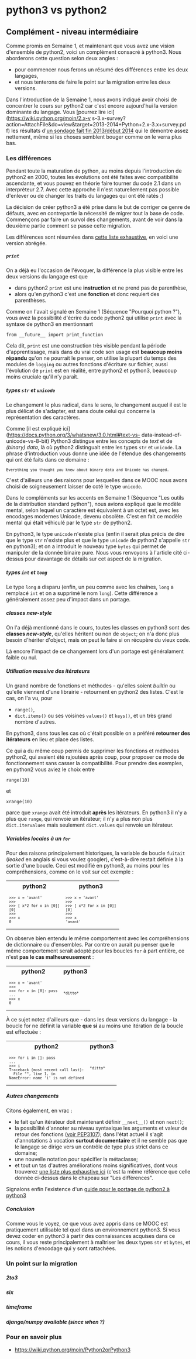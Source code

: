 
# python3 vs python2

## Complément - niveau intermédiaire

Comme promis en Semaine 1, et maintenant que vous avez une vision d'ensemble de
python2, voici un complément consacré à python3. Nous aborderons cette question
selon deux angles&nbsp;:
 * pour commencer nous ferons un résumé des différences entre les deux langages,
 * et nous tenterons de faire le point sur la migration entre les deux versions.

Dans l'introduction de la Semaine 1, nous avons indiqué avoir choisi de
concentrer le cours sur python2 car c'est encore aujourd'hui la version
dominante du langage. Vous [pourrez lire ici](https://wiki.python.org/moin/2.x-v
s-3.x-survey?action=AttachFile&do=view&target=2013-2014+Python+2.x-3.x+survey.pd
f)
 les résultats d'[un sondage fait fin 2013/début
2014](https://wiki.python.org/moin/2.x-vs-3.x-survey) qui le démontre assez
nettement, même si les choses semblent bouger comme on le verra plus bas.

### Les différences

Pendant toute la maturation de python, au moins depuis l'introduction de python2
en 2000, toutes les évolutions ont été faites avec compatibilité ascendante, et
vous pouvez en théorie faire tourner du code 2.1 dans un interprèteur 2.7. Avec
cette approche il n'est naturellement pas possible d'enlever ou de changer les
traits du langages qui ont été ratés :)

La décision de créer python3 a été prise dans le but de corriger ce genre de
défauts, avec en contrepartie la nécessité de migrer tout la base de code.
Commençons par faire un survol des changements, avant de voir dans la deuxième
partie comment se passe cette migration.

Les différences sont résumées dans [cette liste
exhaustive](https://docs.python.org/3/whatsnew/3.0.html), en voici une version
abrégée.

##### `print`

On a déjà eu l'occasion de l'évoquer, la différence la plus visible entre les
deux versions du langage est que
 * dans python2 `print` est une **instruction** et ne prend pas de parenthèse,
 * alors qu'en python3 c'est une **fonction** et donc requiert des parenthèses.

Comme on l'avait signalé en Semaine 1 (Séquence "Pourquoi python ?"), vous avez
la possibilité d'écrire du code python2 qui utilise `print` avec la syntaxe de
python3 en mentionnant

    from __future__ import print_function

Cela dit, `print` est une construction très visible pendant la période
d'apprentissage, mais dans du vrai code son usage est **beaucoup moins répandu**
qu'on ne pourrait le penser, on utilise la plupart du temps des modules de
`logging` ou autres fonctions d'écriture sur fichier, aussi l'évolution de
`print` est en réalité, entre python2 et python3, beaucoup moins cruciale qu'il
n'y paraît.

##### types `str` et `unicode`

Le changement le plus radical, dans le sens, le changement auquel il est le plus
délicat de s'adapter, est sans doute celui qui concerne la représentation des
caractères.

Comme [il est expliqué ici](https://docs.python.org/3/whatsnew/3.0.html#text-vs-
data-instead-of-unicode-vs-8-bit) Python3 distingue entre les concepts de *text*
et de *(binary) data*, là où python2 distinguait entre les types `str` et
`unicode`. La phrase d'introduction vous donne une idée de l'étendue des
changements qui ont été faits dans ce domaine&nbsp;:

<pre style="font-size:small;background-color:'#ccc';">
Everything you thought you knew about binary data and Unicode has changed.
</pre>

C'est d'ailleurs une des raisons pour lesquelles dans ce MOOC nous avons choisi
de soigneusement laisser de coté le type `unicode`.

Dans le compléments sur les accents en Semaine 1 (Séquence "Les outils de la
distribution standard python"), nous avions expliqué que le modèle mental, selon
lequel un caractère est équivalent à un octet est, avec les encodages modernes
Unicode, devenu obsolète. C'est en fait ce modèle mental qui était véhiculé par
le type `str` de python2.

En python3, le type `unicode` n'existe plus (enfin il serait plus précis de dire
que le type `str` n'existe plus et que le type `unicode` de python2 s'appelle
`str` en python3); et on a introduit le nouveau type `bytes` qui permet de
manipuler de la donnée binaire pure. Nous vous renvoyons à l'article cité ci-
dessus pour davantage de détails sur cet aspect de la migration.

##### types `int` et `long`

Le type `long` a disparu (enfin, un peu comme avec les chaînes, `long` a
remplacé `int` et on a supprimé le nom `long`). Cette différence a généralement
assez peu d'impact dans un portage.

##### classes *new-style*

On l'a déjà mentionné dans le cours, toutes les classes en python3 sont des
**classes *new-style***, qu'elles héritent ou non de `object`; on n'a donc plus
besoin d'hériter d'object, mais on peut le faire si on récupère du vieux code.

Là encore l'impact de ce changement lors d'un portage est généralament faible ou
nul.

##### Utilisation massive des itérateurs

Un grand nombre de fonctions et méthodes - qu'elles soient *builtin* ou qu'elle
viennent d'une librairie - retournent en python2 des listes. C'est le cas, on
l'a vu, pour
 * `range()`,
 * `dict.items()` ou ses voisines `values()` et `keys()`,
et un très grand nombre d'autres.

En python3, dans tous les cas où c'était possible on a préféré **retourner des
itérateurs** en lieu et place des listes.

Ce qui a du même coup permis de supprimer les fonctions et méthodes python2, qui
avaient été rajoutées après coup, pour proposer ce mode de fonctionnement sans
casser la compatibilité. Pour prendre des exemples, en python2 vous aviez le
choix entre


    range(10)

et


    xrange(10)

parce que `xrange` avait été introduit **après** les itérateurs. En python3 il
n'y a plus que `range`, qui renvoie un itérateur; il n'y a plus non plus
`dict.itervalues` mais seulement `dict.values` qui renvoie un itérateur.

##### Variables locales à un `for`

Pour des raisons principalement historiques, la variable de boucle `fuitait`
(*leaked* en anglais si vous voulez googler), c'est-à-dire restait définie à la
sortie d'une boucle. Ceci est modifié en python3, au moins pour les
compréhensions, comme on le voit sur cet exemple&nbsp;:

<table>
<tr><th>python2</th><th>python3</th></tr>
<tr><td>
<pre style='font-size:small'>
>>> x = 'avant'
>>>
>>> [ x*2 for x in [0]]
[0]
>>>
>>> x
0
</pre>
</td><td>
<pre style='font-size:small'>
>>> x = 'avant'
>>>
>>> [ x*2 for x in [0]]
[0]
>>>
>>> x
'avant'
</pre>
</td></tr>
</table>


On observe bien entendu le même comportement avec les compréhensions de
dictionnaire ou d'ensembles. Par contre on aurait pu penser que le même
comportement serait adopté pour les boucles `for` à part entière, ce n'est **pas
le cas malheureusement**&nbsp;:

<table>
<tr><th>python2</th><th>python3</th></tr>
<tr><td>
<pre style='font-size:small'>
>>> x = 'avant'
>>>
>>> for x in [0]: pass
...
>>> x
0
</pre>
</td><td>
<pre style='font-size:small'>
*ditto*
</pre>
</td></tr>
</table>

À ce sujet notez d'ailleurs que - dans les deux versions du langage - la boucle
for ne définit la variable **que si** au moins une itération de la boucle est
effectuée&nbsp;:

<table>
<tr><th>python2</th><th>python3</th></tr>
<tr><td>
<pre style='font-size:small'>
>>> for i in []: pass
...
>>> i
Traceback (most recent call last):
  File "<stdin>", line 1, in <module>
NameError: name 'i' is not defined
</pre>
</td><td>
<pre style='font-size:small'>
*ditto*
</pre>
</td></tr>
</table>

##### Autres changements

Citons également, en vrac&nbsp;:
 * le fait qu'un itérateur doit maintenant définir `__next__()` et non `next()`;
 * la possibilité d'annoter au niveau syntaxique les arguments et valeur de
retour des fonctions ([voir PEP3107](http://www.python.org/dev/peps/pep-3107));
dans l'état actuel il s'agit d'annotations à vocation **surtout documentaire**
et il ne semble pas que le langage se dirige vers un contrôle de type plus
strict dans ce domaine;
 * une nouvelle notation pour spécifier la métaclasse;
 * et tout un tas d'autres améliorations moins significatives, dont vous
trouverez [une liste plus exhaustive
ici](https://docs.python.org/3/whatsnew/3.0.html) (c'est la même référence que
celle donnée ci-dessus dans le chapeau sur "Les différences".

Signalons enfin l'existence d'un [guide pour le portage de python2 à
python3](https://docs.python.org/3/howto/pyporting.html)

##### Conclusion

Comme vous le voyez, ce que vous avez appris dans ce MOOC est pratiquement
utilisable tel quel dans un environnement python3. Si vous devez coder en
python3 à partir des connaissances acquises dans ce cours, il vous reste
principalement à maîtriser les deux types `str` et `bytes`, et les notions
d'encodage qui y sont rattachées.

### Un point sur la migration

##### 2to3

##### six

##### timeframe

##### django/numpy available (since when ?)

### Pour en savoir plus

 * https://wiki.python.org/moin/Python2orPython3

